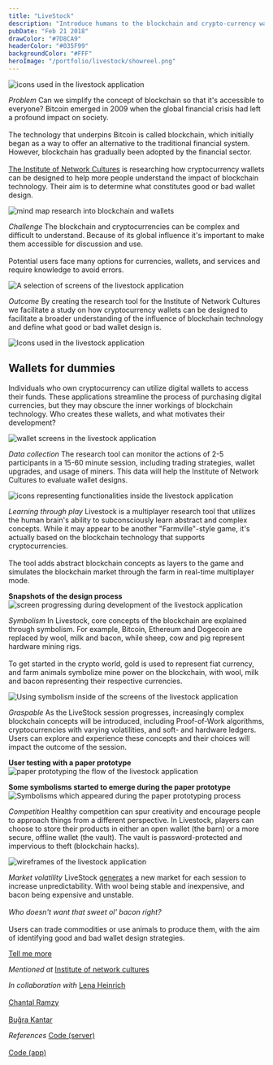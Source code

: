 ```yaml
---
title: "LiveStock"
description: "Introduce humans to the blockchain and crypto-currency wallets"
pubDate: "Feb 21 2018"
drawColor: "#7D8CA9"
headerColor: "#035F99"
backgroundColor: "#FFF"
heroImage: "/portfolio/livestock/showreel.png"
---
```


![icons used in the livestock application](/portfolio/livestock/icons.png)

_Problem_
<span>
Can we simplify the concept of blockchain so that it's accessible to everyone? Bitcoin emerged in 2009 when the global financial crisis had left a profound impact on society.<br/><br/>
The technology that underpins Bitcoin is called blockchain, which initially began as a way to offer an alternative to the traditional financial system. However, blockchain has gradually been adopted by the financial sector.<br/><br/>
<a href="https://networkcultures.org" target="_blank">The Institute of Network Cultures</a> is researching how cryptocurrency wallets can be designed to help more people understand the impact of blockchain technology. Their aim is to determine what constitutes good or bad wallet design.
</span>

![mind map research into blockchain and wallets](/portfolio/livestock/mindmap.png)

_Challenge_
The blockchain and cryptocurrencies can be complex and difficult to understand. Because of its global influence it's important to make them accessible for discussion and use.<br/> <br/>
Potential users face many options for currencies, wallets, and services and require knowledge to avoid errors.

![A selection of screens of the livestock application](/portfolio/livestock/screens.png)

_Outcome_
By creating the research tool for the Institute of Network Cultures we facilitate a study on how cryptocurrency wallets can be designed to facilitate a broader understanding of the influence of blockchain technology and define what good or bad wallet design is.

![Icons used in the livestock application](/portfolio/livestock/outcome.png)

## Wallets for dummies

Individuals who own cryptocurrency can utilize digital wallets to access their funds. These applications streamline the process of purchasing digital currencies, but they may obscure the inner workings of blockchain technology. Who creates these wallets, and what motivates their development?

![wallet screens in the livestock application](/portfolio/livestock/wallets.png)

_Data collection_
The research tool can monitor the actions of 2-5 participants in a 15-60 minute session, including trading strategies, wallet upgrades, and usage of miners. This data will help the Institute of Network Cultures to evaluate wallet designs.

![icons representing functionalities inside the livestock application](/portfolio/livestock/outcome_2.png)

_Learning through play_
Livestock is a multiplayer research tool that utilizes the human brain's ability to subconsciously learn abstract and complex concepts. While it may appear to be another "Farmville"-style game, it's actually based on the blockchain technology that supports cryptocurrencies. <br/><br/>
The tool adds abstract blockchain concepts as layers to the game and simulates the blockchain market through the farm in real-time multiplayer mode.

**Snapshots of the design process**
![screen progressing during development of the livestock application](/portfolio/livestock/progress.png)

_Symbolism_
In Livestock, core concepts of the blockchain are explained through symbolism. For example, Bitcoin, Ethereum and Dogecoin are replaced by wool, milk and bacon, while sheep, cow and pig represent hardware mining rigs. <br/><br/>
To get started in the crypto world, gold is used to represent fiat currency, and farm animals symbolize mine power on the blockchain, with wool, milk and bacon representing their respective currencies.

![Using symbolism inside of the screens of the livestock application](/portfolio/livestock/symbolism.png)


_Graspable_
As the LiveStock session progresses, increasingly complex blockchain concepts will be introduced, including Proof-of-Work algorithms, cryptocurrencies with varying volatilities, and soft- and hardware ledgers. Users can explore and experience these concepts and their choices will impact the outcome of the session.

**User testing with a paper prototype**
![paper prototyping the flow of the livestock application](/portfolio/livestock/paper_prototype.png)

**Some symbolisms started to emerge during the paper prototype**
![Symbolisms which appeared during the paper prototyping process](/portfolio/livestock/symbolism_test.png)

_Competition_
Healthy competition can spur creativity and encourage people to approach things from a different perspective. In Livestock, players can choose to store their products in either an open wallet (the barn) or a more secure, offline wallet (the vault). The vault is password-protected and impervious to theft (blockchain hacks).

![wireframes of the livestock application](/portfolio/livestock/wireframes.png)

_Market volatility_
<span>
LiveStock <a href="https://github.com/xiduzo/blockchaingame/blob/debdb89793332c27b2ae9a508c9bd14d905c0d9e/src/app/routes/room/room.controller.js#L287" target="_blank">generates</a> a new market for each session to increase unpredictability. With wool being stable and inexpensive, and bacon being expensive and unstable.<br/><br/>
<em>Who doesn't want that sweet ol' bacon right?</em><br/><br/>
Users can trade commodities or use animals to produce them, with the aim of identifying good and bad wallet design strategies.
</span>

<a href="mailto:mail@sanderboer.nl?subject=Let's chat!&body=Hi, I'd like to talk about your work," aria-label="Send me an email to I can tell you more">Tell me more</a>

_Mentioned at_
<span>
<a href="https://networkcultures.org/moneylab/2018/06/04/students-design-blockchain-wallet-game" target="_blank">Institute of network cultures</a>
</span>

_In collaboration with_
<span>
<a href="https://lenaheinrich.de" target="_blank">Lena Heinrich</a><br/><br/>
<a href="https://chantalramzy.com" target="_blank">Chantal Ramzy</a><br/><br/>
<a href="https://bkantar.com" target="_blank">Buğra Kantar</a>
</span>

_References_
<span>
<a href="https://github.com/xiduzo/blockchainserver" target="_blank">Code (server)</a><br/><br/>
<a href="https://github.com/xiduzo/blockchaingame" target="_blank">Code (app)</a>
</span>
